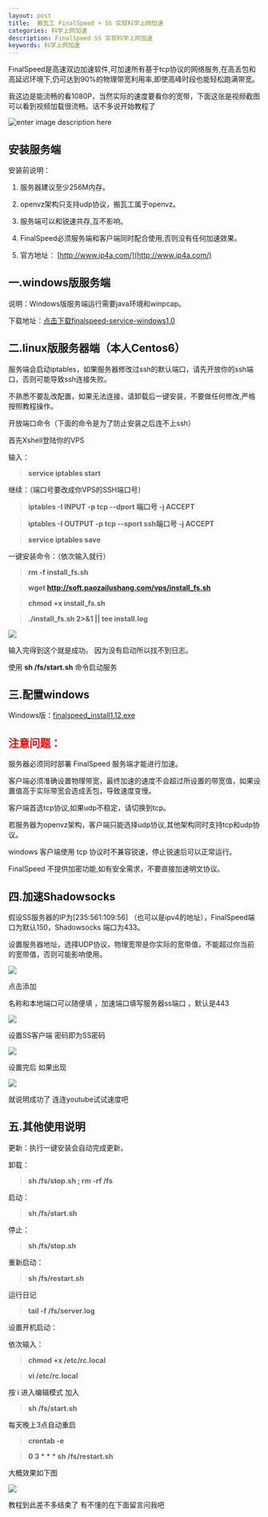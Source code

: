 ```yaml
---
layout: post
title:  搬瓦工 FinalSpeed + SS 实现科学上网加速
categories: 科学上网加速
description: FinalSpeed SS 实现科学上网加速
keywords: 科学上网加速
---
```


FinalSpeed是高速双边加速软件,可加速所有基于tcp协议的网络服务,在高丢包和高延迟环境下,仍可达到90%的物理带宽利用率,即使高峰时段也能轻松跑满带宽。

<!--more-->

我这边是能流畅的看1080P，当然实际的速度要看你的宽带，下面这张是视频截图可以看到视频加载很流畅。话不多说开始教程了


![enter image description here](http://7xsod9.com1.z0.glb.clouddn.com/QQ%E6%88%AA%E5%9B%BE20170329110055.png)

## 安装服务端

安装前说明：

1. 服务器建议至少256M内存。

2. openvz架构只支持udp协议，搬瓦工属于openvz。

3. 服务端可以和锐速共存,互不影响。

4. FinalSpeed必须服务端和客户端同时配合使用,否则没有任何加速效果。

5. 官方地址： [http://www.ip4a.com/](http://www.ip4a.com/)

## 一.windows版服务端

说明：Windows版服务端运行需要java环境和winpcap。

下载地址：[点击下载finalspeed-service-windows1.0](https://pan.baidu.com/s/1nvwiUmt)

## 二.linux版服务器端（本人Centos6）

服务端会启动iptables，如果服务器修改过ssh的默认端口，请先开放你的ssh端口，否则可能导致ssh连接失败。

不熟悉不要乱改配置，如果无法连接，请卸载后一键安装，不要做任何修改,严格按照教程操作。

开放端口命令（下面的命令是为了防止安装之后连不上ssh）

首先Xshell登陆你的VPS 

输入：

> **service iptables start**

继续：（端口号要改成你VPS的SSH端口号）

> **iptables -I INPUT -p tcp --dport 端口号 -j ACCEPT**

>**iptables -I OUTPUT -p tcp --sport ssh端口号 -j ACCEPT**

>**service iptables save**

一键安装命令：（依次输入就行）


>**rm -f install_fs.sh**

>**wget  http://soft.paozailushang.com/vps/install_fs.sh**

>**chmod +x install_fs.sh**

>**./install_fs.sh 2>&1 || tee install.log**

![](http://7xsod9.com1.z0.glb.clouddn.com/QQ%E6%88%AA%E5%9B%BE20170329111932.png)

输入完得到这个就是成功。 因为没有启动所以找不到日志。

使用 **sh /fs/start.sh** 命令启动服务

## 三.配置windows

Windows版：[finalspeed_install1.12.exe](https://pan.baidu.com/s/1kVFjT2n)

##  <span style="color:red">注意问题：</span>

服务器必须同时部署 FinalSpeed 服务端才能进行加速。

客户端必须准确设置物理带宽，最终加速的速度不会超过所设置的带宽值，如果设置值高于实际带宽会造成丢包，导致速度变慢。

客户端首选tcp协议,如果udp不稳定，请切换到tcp。

若服务器为openvz架构，客户端只能选择udp协议,其他架构同时支持tcp和udp协议。

windows 客户端使用 tcp 协议时不兼容锐速，停止锐速后可以正常运行。

FinalSpeed 不提供加密功能,如有安全需求，不要直接加速明文协议。

## 四.加速Shadowsocks

假设SS服务器的IP为[235:561:109:56] （也可以是ipv4的地址），FinalSpeed端口为默认150，Shadowsocks 端口为433。

设置服务器地址，选择UDP协议，物理宽带是你实际的宽带值，不能超过你当前的宽带值，否则可能影响使用。

![](http://7xsod9.com1.z0.glb.clouddn.com/QQ%E6%88%AA%E5%9B%BE20170329113049.png)

点击添加

名称和本地端口可以随便填 ，加速端口填写服务器ss端口 ，默认是443

![](http://7xsod9.com1.z0.glb.clouddn.com/QQ%E6%88%AA%E5%9B%BE20170329113630.png)


设置SS客户端 密码即为SS密码


![](http://7xsod9.com1.z0.glb.clouddn.com/QQ%E6%88%AA%E5%9B%BE20170329114047.png)

设置完后  如果出现

![](http://7xsod9.com1.z0.glb.clouddn.com/QQ%E6%88%AA%E5%9B%BE20170329114235.png)

就说明成功了  连连youtube试试速度吧

## 五.其他使用说明

更新：执行一键安装会自动完成更新。

卸载：

>**sh /fs/stop.sh ; rm -rf /fs**

启动：

>**sh /fs/start.sh**

停止：

>**sh /fs/stop.sh**

重新启动：

>**sh /fs/restart.sh**

运行日记

>**tail -f /fs/server.log**

设置开机启动：

依次输入：

>**chmod +x /etc/rc.local**

>**vi /etc/rc.local**

按 i 进入编辑模式 加入

>**sh /fs/start.sh**

每天晚上3点自动重启

>**crontab -e**

>**0 3 * * * sh /fs/restart.sh**

大概效果如下图

![](http://7xsod9.com1.z0.glb.clouddn.com/QQ%E6%88%AA%E5%9B%BE20170329114714.png)


教程到此差不多结束了 有不懂的在下面留言问我吧
